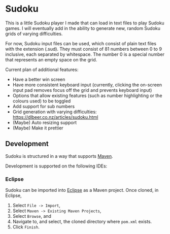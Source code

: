 # Sudoku

This is a little Sudoku player I made that can load in text files to play Sudoku games. I will eventually add in the ability to generate new, random Sudoku grids of varying difficulties.

For now, Sudoku input files can be used, which consist of plain text files with the extension (.sud). They must consist of 81 numbers between 0 to 9 inclusive, each separated by whitespace. The number 0 is a special number that represents an empty space on the grid.

Current plan of additional features:
* Have a better win screen
* Have more consistent keyboard input (currently, clicking the on-screen input pad removes focus off the grid and prevents keyboard input)
* Options that allow existing features (such as number highlighting or the colours used) to be toggled
* Add support for sub numbers
* Grid generation with varying difficulties: https://dlbeer.co.nz/articles/sudoku.html
* (Maybe) Auto resizing support
* (Maybe) Make it prettier

## Development

Sudoku is structured in a way that supports [Maven][maven].

Development is supported on the following IDEs:

### Eclipse

Sudoku can be imported into [Eclipse][eclipse] as a Maven project. Once cloned, in Eclipse,

1. Select `File -> Import`,
1. Select `Maven -> Existing Maven Projects`,
1. Select `Browse`, and
1. Navigate to, and select, the cloned directory where `pom.xml` exists.
1. Click `Finish`.

[eclipse]: https://www.eclipse.org
[maven]: https://maven.apache.org/what-is-maven.html
